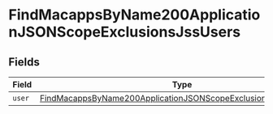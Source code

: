 # FindMacappsByName200ApplicationJSONScopeExclusionsJssUsers


## Fields

| Field                                                                                                                                                       | Type                                                                                                                                                        | Required                                                                                                                                                    | Description                                                                                                                                                 |
| ----------------------------------------------------------------------------------------------------------------------------------------------------------- | ----------------------------------------------------------------------------------------------------------------------------------------------------------- | ----------------------------------------------------------------------------------------------------------------------------------------------------------- | ----------------------------------------------------------------------------------------------------------------------------------------------------------- |
| `user`                                                                                                                                                      | [FindMacappsByName200ApplicationJSONScopeExclusionsJssUsersUser](../../models/operations/findmacappsbyname200applicationjsonscopeexclusionsjssusersuser.md) | :heavy_minus_sign:                                                                                                                                          | N/A                                                                                                                                                         |